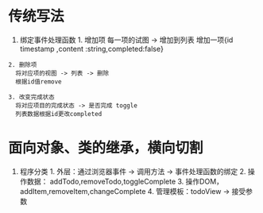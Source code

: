 <!--
 * @Author: liming-pan
 * @Date: 2022-04-25 10:54:46
 * @LastEditors: liming-pan
 * @FilePath: \todo-ts\README.md
-->

# 传统写法
  1. 绑定事件处理函数
    1. 增加项
      每一项的试图 -> 增加到列表
      增加一项{id timestamp ,content :string,completed:false}

    2. 删除项
      将对应项的视图 -> 列表 -> 删除
      根据id值remove

    3. 改变完成状态
      将对应项目的完成状态 -> 是否完成 toggle
      列表数据根据id更改completed

# 面向对象、类的继承，横向切割 
  1. 程序分类
    1. 外层：通过浏览器事件 -> 调用方法 -> 事件处理函数的绑定
    2. 操作数据： addTodo,removeTodo,toggleComplete
    3. 操作DOM，addItem,removeItem,changeComplete
    4. 管理模板：todoView -> 接受参数
